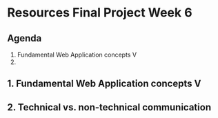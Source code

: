 # Resources Final Project Week 6

## Agenda

1. Fundamental Web Application concepts V
2. 

## 1. Fundamental Web Application concepts V

## 2. Technical vs. non-technical communication
